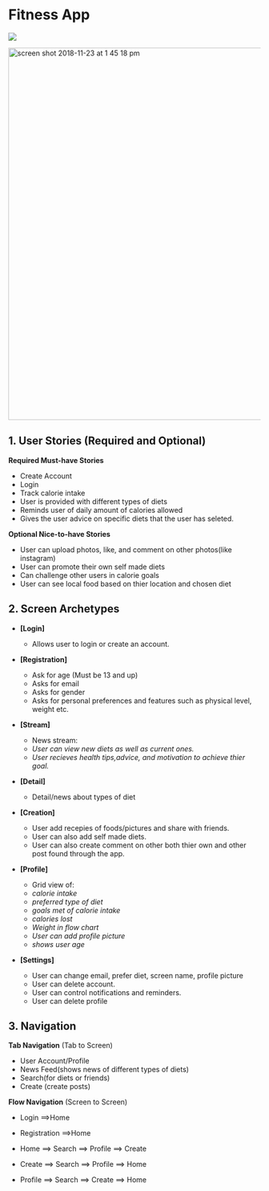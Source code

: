 # Fitness App
![](healthyUWireframe.gif)


<img width="742" alt="screen shot 2018-11-23 at 1 45 18 pm" src="https://user-images.githubusercontent.com/42871121/48957626-c3a60300-ef27-11e8-8e4e-b680da1ab0af.png">




## 1. User Stories (Required and Optional)

**Required Must-have Stories**

 * Create Account
 * Login
 * Track calorie intake
 * User is provided with different types of diets 
 * Reminds user of daily amount of calories allowed 
 * Gives the user advice on specific diets that the user has seleted.
 

**Optional Nice-to-have Stories**

 * User can upload photos, like, and comment on other photos(like instagram)
 * User can promote their own self made diets
 * Can challenge other users in calorie goals
 * User can see local food based on thier location and chosen diet

## 2. Screen Archetypes

 * **[Login]**
   * Allows user to login or create an account.
* **[Registration]**
   * Ask for age (Must be 13 and up)
   * Asks for email
   * Asks for gender 
   * Asks for personal preferences and features such as physical level, weight etc.
   
 * **[Stream]**
    * News stream:
    * _User can view new diets as well as current ones._
    * _User recieves health tips,advice, and motivation to achieve thier goal._
    
 * **[Detail]**
    * Detail/news about types of diet 
    
* **[Creation]**
    * User add recepies of foods/pictures and share with friends.
    * User can also add self made diets.
    * User can also create comment on other both thier own and other post found through the app.

 * **[Profile]**
   * Grid view of: 
   * _calorie intake_
   * _preferred type of diet_
   * _goals met of calorie intake_
   * _calories lost_
   * _Weight in flow chart_
   * _User can add profile picture_
   * _shows user age_ 

 * **[Settings]**
    * User can change email, prefer diet, screen name, profile picture
    * User can delete account.
    * User can control notifications and reminders.
    * User can delete profile

## 3. Navigation

**Tab Navigation** (Tab to Screen)

 * User Account/Profile
 * News Feed(shows news of different types of diets)
 * Search(for diets or friends)
 * Create (create posts)

**Flow Navigation** (Screen to Screen)

 * Login
    ==>Home
 * Registration
    ==>Home
    
 * Home
    ==> Search 
    ==> Profile
    ==> Create
    
 * Create
    ==> Search 
    ==> Profile
    ==> Home

* Profile
    ==> Search 
    ==> Create
    ==> Home
